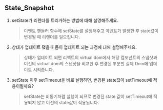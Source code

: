 ## State_Snapshot

1. setState가 리렌더를 트리거하는 방법에 대해 설명해주세요.
   > 이벤트 핸들러 함수에 setState를 설정해주고 이벤트가 발생한 후 state값이 변경될 때 리렌더를 일으킵니다.
2. 상태가 업데이트 됐을때 돔이 업데이트 되는 과정에 대해 설명해주세요.
   > 상태가 업데이트 되면 리액트의 virtual dom에서 해당 컴포넌트의 스냅샷과 이전의 virtual dom의 스냅샷을 비교한 후 변경된 부분만 실제 Dom에 업데이트 시켜줍니다.
3. setState 이후 setTimeout을 바로 실행하면, 변경된 state값이 setTimeout에 적용이될까요?
   > setState는 비동기처럼 실행이 되므로 변경된 state 값이 setTimeout에 적용되지 않고 이전의 state값이 적용됩니다.
